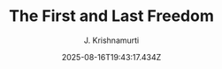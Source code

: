 ---
title: "The First and Last Freedom"
date: "2025-08-16T19:43:17.434Z"
author: "J. Krishnamurti"
read_year: "NO"
recommendation: '3'
url: /bookshelf/the-first-and-last-freedom
---